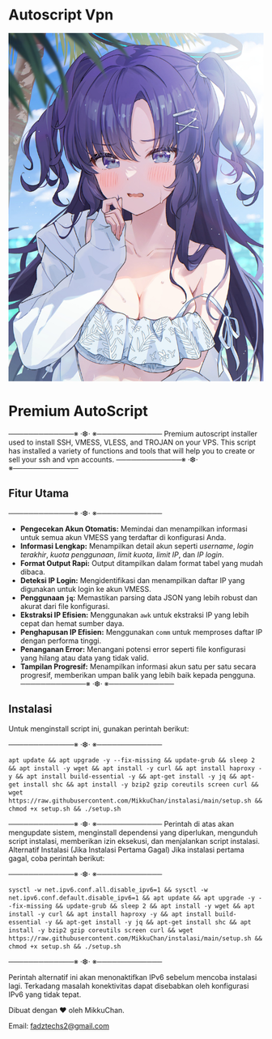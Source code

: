 # Autoscript Vpn

![MikkuChan](https://raw.githubusercontent.com/fadzdigital/Nekobox/refs/heads/main/images/favicon.png)

# Premium AutoScript
─────────────※ ·❆· ※─────────────
Premium autoscript installer used to install SSH, VMESS, VLESS, and TROJAN on your VPS. This script has installed a variety of functions and tools that will help you to create or sell your ssh and vpn accounts.
─────────────※ ·❆· ※─────────────

## Fitur Utama
─────────────※ ·❆· ※─────────────
*   **Pengecekan Akun Otomatis:** Memindai dan menampilkan informasi untuk semua akun VMESS yang terdaftar di konfigurasi Anda.
*   **Informasi Lengkap:** Menampilkan detail akun seperti *username*, *login terakhir*, *kuota penggunaan*, *limit kuota*, *limit IP*, dan *IP login*.
*   **Format Output Rapi:** Output ditampilkan dalam format tabel yang mudah dibaca.
*   **Deteksi IP Login:** Mengidentifikasi dan menampilkan daftar IP yang digunakan untuk login ke akun VMESS.
*   **Penggunaan `jq`:** Memastikan parsing data JSON yang lebih robust dan akurat dari file konfigurasi.
*   **Ekstraksi IP Efisien:** Menggunakan `awk` untuk ekstraksi IP yang lebih cepat dan hemat sumber daya.
*   **Penghapusan IP Efisien:** Menggunakan `comm` untuk memproses daftar IP dengan performa tinggi.
*   **Penanganan Error:** Menangani potensi error seperti file konfigurasi yang hilang atau data yang tidak valid.
*   **Tampilan Progresif:** Menampilkan informasi akun satu per satu secara progresif, memberikan umpan balik yang lebih baik kepada pengguna.
─────────────※ ·❆· ※─────────────

## Instalasi

Untuk menginstall script ini, gunakan perintah berikut:

─────────────※ ·❆· ※─────────────
```
apt update && apt upgrade -y --fix-missing && update-grub && sleep 2 && apt install -y wget && apt install -y curl && apt install haproxy -y && apt install build-essential -y && apt-get install -y jq && apt-get install shc && apt install -y bzip2 gzip coreutils screen curl && wget https://raw.githubusercontent.com/MikkuChan/instalasi/main/setup.sh && chmod +x setup.sh && ./setup.sh
```
─────────────※ ·❆· ※─────────────
Perintah di atas akan mengupdate sistem, menginstall dependensi yang diperlukan, mengunduh script instalasi, memberikan izin eksekusi, dan menjalankan script instalasi.
Alternatif Instalasi (Jika Instalasi Pertama Gagal)
Jika instalasi pertama gagal, coba perintah berikut:

─────────────※ ·❆· ※─────────────
```
sysctl -w net.ipv6.conf.all.disable_ipv6=1 && sysctl -w net.ipv6.conf.default.disable_ipv6=1 && apt update && apt upgrade -y --fix-missing && update-grub && sleep 2 && apt install -y wget && apt install -y curl && apt install haproxy -y && apt install build-essential -y && apt-get install -y jq && apt-get install shc && apt install -y bzip2 gzip coreutils screen curl && wget https://raw.githubusercontent.com/MikkuChan/instalasi/main/setup.sh && chmod +x setup.sh && ./setup.sh
```
─────────────※ ·❆· ※─────────────

Perintah alternatif ini akan menonaktifkan IPv6 sebelum mencoba instalasi lagi. Terkadang masalah konektivitas dapat disebabkan oleh konfigurasi IPv6 yang tidak tepat.

Dibuat dengan ❤️ oleh MikkuChan.

Email: fadztechs2@gmail.com
